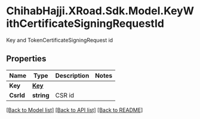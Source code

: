 # ChihabHajji.XRoad.Sdk.Model.KeyWithCertificateSigningRequestId
Key and TokenCertificateSigningRequest id

## Properties

Name | Type | Description | Notes
------------ | ------------- | ------------- | -------------
**Key** | [**Key**](Key.md) |  | 
**CsrId** | **string** | CSR id | 

[[Back to Model list]](../README.md#documentation-for-models) [[Back to API list]](../README.md#documentation-for-api-endpoints) [[Back to README]](../README.md)

